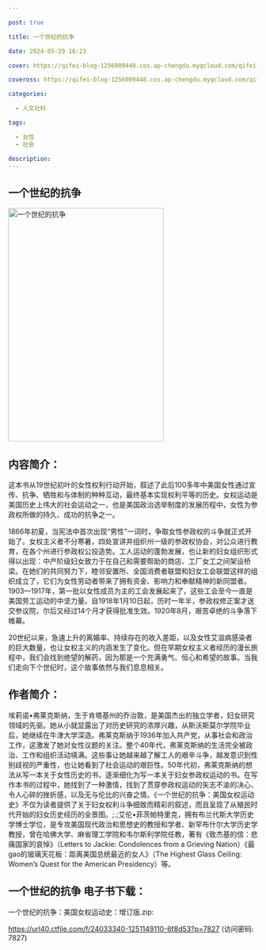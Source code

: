 ```yaml
---

post: true

title: 一个世纪的抗争

date: 2024-05-29 16:23

cover: https://qifei-blog-1256009448.cos.ap-chengdu.myqcloud.com/qifei-blog/656a8231c458853aef6ae60e.jpg

coveross: https://qifei-blog-1256009448.cos.ap-chengdu.myqcloud.com/qifei-blog/656a8231c458853aef6ae60e.jpg

categories:

  - 人文社科

tags:

  - 女性
  - 社会

description:
---
```


## 一个世纪的抗争
<img alt="一个世纪的抗争 " class="aligncenter loaded" data-was-processed="true" decoding="async" fetchpriority="high" height="471" src="https://qifei-blog-1256009448.cos.ap-chengdu.myqcloud.com/qifei-blog/656a8231c458853aef6ae60e.jpg " style="cursor: zoom-in;" width="314"/>

## 内容简介：

这本书从19世纪初叶的女性权利行动开始，叙述了此后100多年中美国女性通过宣传、抗争、牺牲和与体制的种种互动，最终基本实现权利平等的历史。女权运动是美国历史上伟大的社会运动之一，也是美国政治选举制度的发展历程中，女性为参政权所做的持久、成功的抗争之一。

1866年初夏，当宪法中首次出现“男性”一词时，争取女性参政权的斗争就正式开始了。女权主义者不分寒暑，四处宣讲并组织州一级的参政权协会，对公众进行教育，在各个州进行参政权公投造势。工人运动的蓬勃发展，也让新的妇女组织形式得以出现：中产阶级妇女致力于在自己和需要帮助的商店、工厂女工之间架设桥梁。在她们的共同努力下，睦邻安置所、全国消费者联盟和妇女工会联盟这样的组织成立了，它们为女性劳动者带来了拥有资金、影响力和奉献精神的新同盟者。1903—1917年，第一批以女性成员为主的工会发展起来了，这些工会至今一直是美国劳工运动的中坚力量。自1918年1月10日起，历时一年半，参政权修正案才送交参议院，尔后又经过14个月才获得批准生效。1920年8月，艰苦卓绝的斗争落下帷幕。

20世纪以来，急速上升的离婚率、持续存在的收入差距，以及女性艾滋病感染者的巨大数量，也让女权主义的内涵发生了变化。但在早期女权主义者经历的漫长旅程中，我们会找到绝望的解药，因为那是一个充满勇气、恒心和希望的故事。当我们走向下个世纪时，这个故事依然与我们息息相关。

## 作者简介：

埃莉诺•弗莱克斯纳，生于肯塔基州的乔治敦，是美国杰出的独立学者，妇女研究领域的先驱。她从小就显露出了对历史研究的浓厚兴趣，从斯沃斯莫尔学院毕业后，她继续在牛津大学深造。弗莱克斯纳于1936年加入共产党，从事社会和政治工作，这激发了她对女性议题的关注。整个40年代，弗莱克斯纳的生活完全被政治、工作和组织活动填满。这些事让她越来越了解工人的艰辛斗争，越发意识到性别歧视的严重性，也让她看到了社会运动的艰巨性。50年代初，弗莱克斯纳的想法从写一本关于女性历史的书，逐渐细化为写一本关于妇女参政权运动的书。在写作本书的过程中，她找到了一种激情，找到了贯穿参政权运动的矢志不渝的决心、令人心碎的挫折感，以及无与伦比的兴奋之情。《一个世纪的抗争：美国女权运动史》不仅为读者提供了关于妇女权利斗争细致而精彩的叙述，而且呈现了从殖民时代开始的妇女历史经历的全景图。;.;艾伦•菲茨帕特里克，拥有布兰代斯大学历史学博士学位，是专攻美国现代政治和思想史的教授和学者、新罕布什尔大学历史学教授，曾在哈佛大学、麻省理工学院和韦尔斯利学院任教，著有《致杰基的信：悲痛国家的哀悼》（Letters to Jackie: Condolences from a Grieving Nation）《最gao的玻璃天花板：距离美国总统最近的女人》（The Highest Glass Ceiling: Women’s Quest for the American Presidency）等。

## 一个世纪的抗争 电子书下载：

一个世纪的抗争：美国女权运动史：增订版.zip: 

https://url40.ctfile.com/f/24033340-1251149110-6f8d53?p=7827 (访问密码: 7827)
